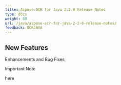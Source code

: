 ```yaml
---
title: Aspose.OCR for Java 2.2.0 Release Notes
type: docs
weight: 80
url: /java/aspose-ocr-for-java-2-2-0-release-notes/
feedback: OCRJAVA
---
```


## **New Features**
Enhancements and Bug Fixes

Important Note

here

